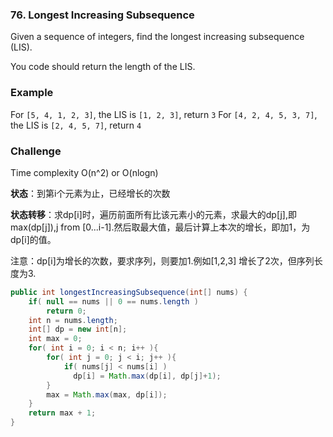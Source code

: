 ### 76. Longest Increasing Subsequence

Given a sequence of integers, find the longest increasing subsequence (LIS).

You code should return the length of the LIS.

### Example

For `[5, 4, 1, 2, 3]`, the LIS is `[1, 2, 3]`, return `3`
For `[4, 2, 4, 5, 3, 7]`, the LIS is `[2, 4, 5, 7]`, return `4`

### Challenge

Time complexity O(n^2) or O(nlogn)



**状态**：到第i个元素为止，已经增长的次数

**状态转移**：求dp[i]时，遍历前面所有比该元素小的元素，求最大的dp[j],即max(dp[j]),j from [0...i-1].然后取最大值，最后计算上本次的增长，即加1，为dp[i]的值。

注意：dp[i]为增长的次数，要求序列，则要加1.例如[1,2,3] 增长了2次，但序列长度为3.

```java
public int longestIncreasingSubsequence(int[] nums) {
    if( null == nums || 0 == nums.length )
        return 0;
    int n = nums.length;
    int[] dp = new int[n];
    int max = 0;
    for( int i = 0; i < n; i++ ){
        for( int j = 0; j < i; j++ ){
            if( nums[j] < nums[i] )
              dp[i] = Math.max(dp[i], dp[j]+1);  
        }
        max = Math.max(max, dp[i]);
    }
    return max + 1;
}
```

